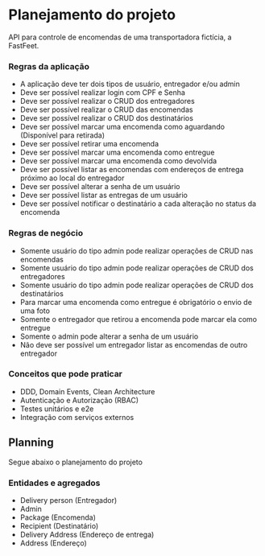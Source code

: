 # Planejamento do projeto

API para controle de encomendas de uma transportadora fictícia, a FastFeet.

### Regras da aplicação

- A aplicação deve ter dois tipos de usuário, entregador e/ou admin
- Deve ser possível realizar login com CPF e Senha
- Deve ser possível realizar o CRUD dos entregadores
- Deve ser possível realizar o CRUD das encomendas
- Deve ser possível realizar o CRUD dos destinatários
- Deve ser possível marcar uma encomenda como aguardando (Disponível para retirada)
- Deve ser possível retirar uma encomenda
- Deve ser possível marcar uma encomenda como entregue
- Deve ser possível marcar uma encomenda como devolvida
- Deve ser possível listar as encomendas com endereços de entrega próximo ao local do entregador
- Deve ser possível alterar a senha de um usuário
- Deve ser possível listar as entregas de um usuário
- Deve ser possível notificar o destinatário a cada alteração no status da encomenda

### Regras de negócio

- Somente usuário do tipo admin pode realizar operações de CRUD nas encomendas
- Somente usuário do tipo admin pode realizar operações de CRUD dos entregadores
- Somente usuário do tipo admin pode realizar operações de CRUD dos destinatários
- Para marcar uma encomenda como entregue é obrigatório o envio de uma foto
- Somente o entregador que retirou a encomenda pode marcar ela como entregue
- Somente o admin pode alterar a senha de um usuário
- Não deve ser possível um entregador listar as encomendas de outro entregador

### Conceitos que pode praticar

- DDD, Domain Events, Clean Architecture
- Autenticação e Autorização (RBAC)
- Testes unitários e e2e
- Integração com serviços externos

## Planning

Segue abaixo o planejamento do projeto

### Entidades e agregados

- Delivery person (Entregador)
- Admin
- Package (Encomenda)
- Recipient (Destinatário)
- Delivery Address (Endereço de entrega)
- Address (Endereço)
